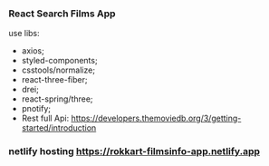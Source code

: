### React Search Films App

use libs:

- axios;
- styled-components;
- csstools/normalize;
- react-three-fiber;
- drei;
- react-spring/three;
- pnotify;
- Rest full Api:
  https://developers.themoviedb.org/3/getting-started/introduction

### netlify hosting https://rokkart-filmsinfo-app.netlify.app
